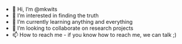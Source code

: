 - 👋 Hi, I’m @mkwits
- 👀 I’m interested in finding the truth
- 🌱 I’m currently learning anything and everything 
- 💞️ I’m looking to collaborate on research projects
- 📫 How to reach me - if you know how to reach me, we can talk ;)

<!---
mkwits/mkwits is a ✨ special ✨ repository because its `README.md` (this file) appears on your GitHub profile.
You can click the Preview link to take a look at your changes.
--->
